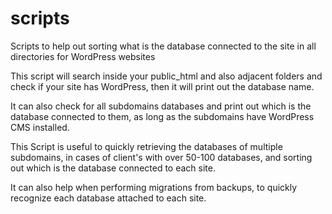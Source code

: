 # scripts
Scripts to help out sorting what is the database connected to the site in all directories for WordPress websites

This script will search inside your public_html and also adjacent folders and check if your site has WordPress, then it will print out the database name.

It can also check for all subdomains databases and print out which is the database connected to them, as long as the subdomains have WordPress CMS installed.

This Script is useful to quickly retrieving the databases of multiple subdomains, in cases of client's with over 50-100 databases, and sorting out which is the database connected to each site.

It can also help when performing migrations from backups, to quickly recognize each database attached to each site.
